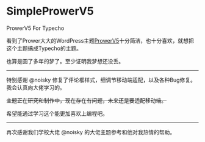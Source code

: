# SimpleProwerV5
ProwerV5 For Typecho

看到了Prower大大的WordPress主题[ProwerV5](http://www.prower.cn/work/2200 "ProwerV5")十分简洁，也十分喜欢，就想把这个主题搞成Typecho的主题。

也算是圆了多年的梦了。至少证明我梦想还没丢。

------------

特别感谢 @noisky 修复了评论框样式，细调节移动端适配，以及各种Bug修复。
我会认真向大佬学习的。

~~主题正在研究和制作中，现在存在有问题，未来还是要适配移动端。~~

希望能通过学习这个能更加喜欢上编程吧。

------------

再次感谢我们学校大佬 @noisky 的大佬主题参考和他对我热情的帮助。
